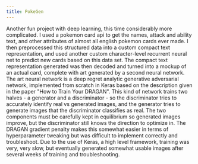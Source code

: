 ```yaml
---
title: PokeGen
---
```


Another fun project with deep learning, this time considerably more complicated. I used a pokemon card api to get the names, attack and ability text, and other attributes of almost all english pokemon cards ever made. I then preprocessed this structured data into a custom compact text representation, and used another custom character-level recurrent neural net to predict new cards based on this data set. The compact text representation generated was then decoded and turned into a mockup of an actual card, complete with art generated by a second neural network. The art neural network is a deep regret analytic generative adversarial network, implemented from scratch in Keras based on the description given in the paper "How to Train Your DRAGAN". This kind of network trains two halves - a generator and a discriminator - so the discriminator tries to accurately identify real vs generated images, and the generator tries to generate images that the discriminator classifies as real. The two components must be carefully kept in equilibrium so generated images improve, but the discriminator still knows the direction to optimize in. The DRAGAN gradient penalty makes this somewhat easier in terms of hyperparameter tweaking but was difficult to implement correctly and troubleshoot. Due to the use of Keras, a high level framework, training was very, very slow, but eventually generated somewhat usable images after several weeks of training and troubleshooting.

